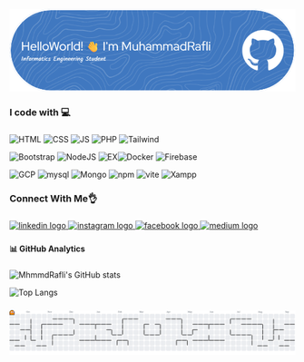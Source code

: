 ![MuhammadRafli](/img/github-header-image.png)

<h3 align="left">I code with 💻</h3>

###
![HTML](https://img.shields.io/badge/HTML5-E34F26?style=for-the-badge&logo=html5&logoColor=white) ![CSS](https://img.shields.io/badge/CSS3-1572B6?style=for-the-badge&logo=css3&logoColor=white) ![JS](https://img.shields.io/badge/JavaScript-323330?style=for-the-badge&logo=javascript&logoColor=F7DF1E) ![PHP](  https://img.shields.io/badge/PHP-777BB4?style=for-the-badge&logo=php&logoColor=white) ![Tailwind](https://img.shields.io/badge/Tailwind_CSS-38B2AC?style=for-the-badge&logo=tailwind-css&logoColor=white) 

![Bootstrap](https://img.shields.io/badge/Bootstrap-563D7C?style=for-the-badge&logo=bootstrap&logoColor=white) ![NodeJS]( https://img.shields.io/badge/Node%20js-339933?style=for-the-badge&logo=nodedotjs&logoColor=white) ![EX](https://img.shields.io/badge/Express%20js-000000?style=for-the-badge&logo=express&logoColor=white)![Docker](  https://img.shields.io/badge/Docker-2CA5E0?style=for-the-badge&logo=docker&logoColor=white) ![Firebase](https://img.shields.io/badge/firebase-ffca28?style=for-the-badge&logo=firebase&logoColor=black) 

![GCP](https://img.shields.io/badge/Google_Cloud-4285F4?style=for-the-badge&logo=google-cloud&logoColor=white) ![mysql](https://img.shields.io/badge/MySQL-005C84?style=for-the-badge&logo=mysql&logoColor=white) ![Mongo](https://img.shields.io/badge/MongoDB-4EA94B?style=for-the-badge&logo=mongodb&logoColor=white) ![npm](https://img.shields.io/badge/npm-CB3837?style=for-the-badge&logo=npm&logoColor=white) ![vite](https://img.shields.io/badge/Vite-B73BFE?style=for-the-badge&logo=vite&logoColor=FFD62E) ![Xampp](https://img.shields.io/badge/Xampp-F37623?style=for-the-badge&logo=xampp&logoColor=white)


###

<h3 align="left">Connect With Me👌</h3>

###

<div align="left">
  <a href="https://www.linkedin.com/in/muhammad-rafli-91ab55229/" target="_blank">
    <img src="https://raw.githubusercontent.com/maurodesouza/profile-readme-generator/master/src/assets/icons/social/linkedin/default.svg" width="52" height="40" alt="linkedin logo"  />
  </a>
  <a href="https://www.instagram.com/___mrafli/" target="_blank">
    <img src="https://raw.githubusercontent.com/maurodesouza/profile-readme-generator/master/src/assets/icons/social/instagram/default.svg" width="52" height="40" alt="instagram logo"  />
  </a>
  <a href="https://web.facebook.com/rafliramadhan.rafliramadhan.39/" target="_blank">
    <img src="https://raw.githubusercontent.com/maurodesouza/profile-readme-generator/master/src/assets/icons/social/facebook/default.svg" width="52" height="40" alt="facebook logo"  />
  </a>
  <a href="https://medium.com/@raflir4madhan" target="_blank">
    <img src="https://raw.githubusercontent.com/maurodesouza/profile-readme-generator/master/src/assets/icons/social/medium/default.svg" width="52" height="40" alt="medium logo"  />
  </a>
</div>

###

<h4 align="left">📊 GitHub Analytics</h4>

###

![MhmmdRafli's GitHub stats](https://github-readme-stats.vercel.app/api?username=VladR382&hide=stars)

![Top Langs](https://github-readme-stats.vercel.app/api/top-langs/?username=VladR382&layout=donut-vertical)
###

<picture>
  <source media="(prefers-color-scheme: dark)" srcset="https://raw.githubusercontent.com/VladR382/VladR382/output/pacman-contribution-graph-dark.svg">
  <source media="(prefers-color-scheme: light)" srcset="https://raw.githubusercontent.com/VladR382/VladR382/output/pacman-contribution-graph.svg">
  <img alt="pacman contribution graph" src="https://raw.githubusercontent.com/VladR382/VladR382/output/pacman-contribution-graph.svg">
</picture>

###
